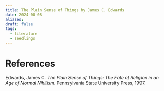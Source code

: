 ```yaml
---
title: The Plain Sense of Things by James C. Edwards
date: 2024-08-08
aliases: 
draft: false
tags:
  - literature
  - seedlings
---
```


# References

Edwards, James C. _The Plain Sense of Things: The Fate of Religion in an Age of Normal Nihilism_. Pennsylvania State University Press, 1997.